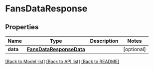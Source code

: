 # FansDataResponse

## Properties
Name | Type | Description | Notes
------------ | ------------- | ------------- | -------------
**data** | [**FansDataResponseData**](FansDataResponseData.md) |  | [optional] 

[[Back to Model list]](../README.md#documentation-for-models) [[Back to API list]](../README.md#documentation-for-api-endpoints) [[Back to README]](../README.md)

